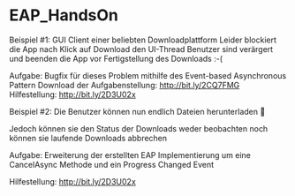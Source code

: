# EAP_HandsOn

Beispiel #1:
GUI Client einer beliebten Downloadplattform
Leider blockiert die App nach Klick auf Download den UI-Thread
Benutzer sind verärgert und beenden die App vor Fertigstellung des Downloads :-(

Aufgabe: Bugfix für dieses Problem mithilfe des Event-based Asynchronous Pattern
Download der Aufgabenstellung: http://bit.ly/2CQ7FMG 
Hilfestellung: http://bit.ly/2D3U02x 

Beispiel #2:
Die Benutzer können nun endlich Dateien herunterladen 

Jedoch können sie den Status der Downloads weder beobachten noch können sie laufende Downloads abbrechen

Aufgabe: Erweiterung der erstellten EAP Implementierung um eine CancelAsync Methode und ein Progress Changed Event

Hilfestellung: http://bit.ly/2D3U02x 
